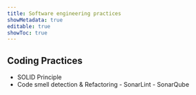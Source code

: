 ```yaml
---
title: Software engineering practices
showMetadata: true
editable: true
showToc: true
---
```


## Coding Practices

- SOLID Principle
- Code smell detection & Refactoring - SonarLint - SonarQube
